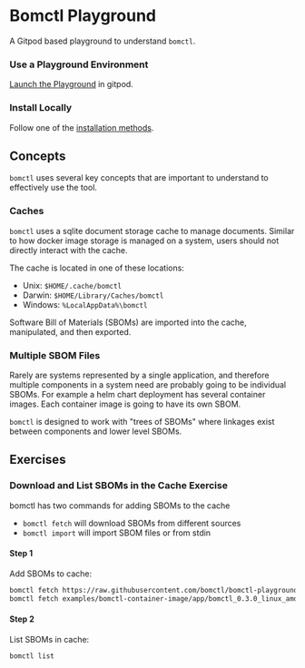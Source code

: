 # Bomctl Playground

A Gitpod based playground to understand `bomctl`.

### Use a Playground Environment

[Launch the Playground](https://gitpod.io/?autostart=true#https://github.com/bomctl/bomctl-playground) in gitpod. 

### Install Locally

Follow one of the [installation methods](https://github.com/bomctl/bomctl?tab=readme-ov-file#installation).

## Concepts

`bomctl` uses several key concepts that are important to understand to effectively use the tool.

### Caches

`bomctl` uses a sqlite document storage cache to manage documents. Similar to how docker image storage is managed on a system, users should not directly interact with the cache.

The cache is located in one of these locations:

- Unix:    `$HOME/.cache/bomctl`
- Darwin:  `$HOME/Library/Caches/bomctl`
- Windows: `%LocalAppData%\bomctl`

Software Bill of Materials (SBOMs) are imported into the cache, manipulated, and then exported.

### Multiple SBOM Files

Rarely are systems represented by a single application, and therefore multiple components in a system need are probably going to be individual SBOMs. For example a helm chart deployment has several container images. Each container image is going to have its own SBOM.

`bomctl` is designed to work with "trees of SBOMs" where linkages exist between components and lower level SBOMs.

## Exercises

### Download and List SBOMs in the Cache Exercise

bomctl has two commands for adding SBOMs to the cache

- `bomctl fetch` will download SBOMs from different sources
- `bomctl import` will import SBOM files or from stdin

#### __Step 1__

Add SBOMs to cache:

``` bash
bomctl fetch https://raw.githubusercontent.com/bomctl/bomctl-playground/linking/examples/bomctl-container-image/bomctl_bomctl_v0.3.0.cdx.json
bomctl fetch examples/bomctl-container-image/app/bomctl_0.3.0_linux_amd64.tar.gz.spdx.json
```

#### __Step 2__

List SBOMs in cache:

``` bash
bomctl list
```
